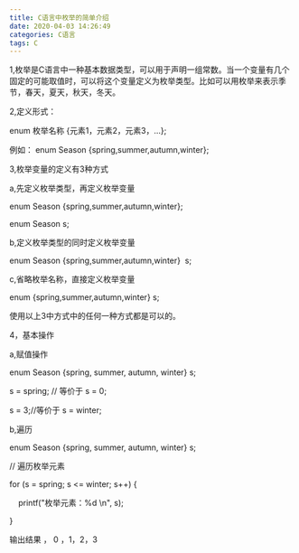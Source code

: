 ```yaml
---
title: C语言中枚举的简单介绍
date: 2020-04-03 14:26:49
categories: C语言
tags: C
---
```


1,枚举是C语言中一种基本数据类型，可以用于声明一组常数。当一个变量有几个固定的可能取值时，可以将这个变量定义为枚举类型。比如可以用枚举来表示季节，春天，夏天，秋天，冬天。

2,定义形式：

enum 枚举名称 {元素1，元素2，元素3，...};

例如： enum Season {spring,summer,autumn,winter};

3,枚举变量的定义有3种方式

a,先定义枚举类型，再定义枚举变量

enum Season {spring,summer,autumn,winter};

enum Season s;

b,定义枚举类型的同时定义枚举变量

enum Season {spring,summer,autumn,winter}  s;

c,省略枚举名称，直接定义枚举变量

enum {spring,summer,autumn,winter} s;

使用以上3中方式中的任何一种方式都是可以的。

4，基本操作

a,赋值操作



enum Season {spring, summer, autumn, winter} s;

s = spring; // 等价于 s = 0;

s = 3;//等价于 s = winter;

b,遍历



enum Season {spring, summer, autumn, winter} s;

// 遍历枚举元素

for (s = spring; s <= winter; s++) {

    printf("枚举元素：%d \n", s);

}

输出结果 ， 0 ，1，2，3
